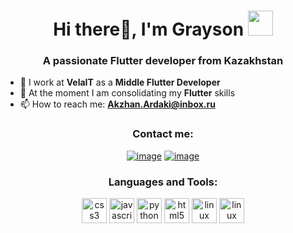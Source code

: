 <h1 align="center">Hi there👋, I'm Grayson <img height="40" src="https://emoji.gg/assets/emoji/7333-parrotdance.gif"></h1>
<h3 align="center">A passionate Flutter developer from Kazakhstan</h3>

- 🔭 I work at **VelaIT** as a **Middle Flutter Developer**
- 🌱 At the moment I am consolidating my **Flutter** skills
- 📫 How to reach me: **Akzhan.Ardaki@inbox.ru**

<h3 align="center">Contact me:</h3>
<div align="center">

[![image](https://img.shields.io/badge/LinkedIn-0077B5?style=for-the-badge&logo=linkedin&logoColor=white)](https://www.linkedin.com/in/akzhanardaki/)
[![image](https://img.shields.io/badge/Email-E74C3C?style=for-the-badge&logo=gmail&logoColor=white)](mailto:Akzhan.Ardaki@inbox.ru)
  
  <h3 align="center">Languages and Tools:</h3>

<p align="center"> 
    <img src="https://cdn.jsdelivr.net/gh/devicons/devicon/icons/flutter/flutter-original.svg" alt="css3" width="40" height="40"/> 
  </a>
    <img src="https://cdn.jsdelivr.net/gh/devicons/devicon/icons/dart/dart-original.svg" alt="javascript" width="40" height="40"/> 
  </a> 
    <img src="https://cdn.jsdelivr.net/gh/devicons/devicon/icons/java/java-original-wordmark.svg" alt="python" width="40" height="40"/> 
  </a>  
    <img src="https://cdn.jsdelivr.net/gh/devicons/devicon/icons/android/android-plain-wordmark.svg" alt="html5" width="40" height="40"/> 
  </a> 
    <img src="https://cdn.jsdelivr.net/gh/devicons/devicon/icons/cplusplus/cplusplus-plain.svg" alt="linux" width="40" height="40"/> 
  </a> 
  <img src="https://cdn.jsdelivr.net/gh/devicons/devicon/icons/firebase/firebase-plain-wordmark.svg" alt="linux" width="40" height="40"/> 
  </a> 
</p>
